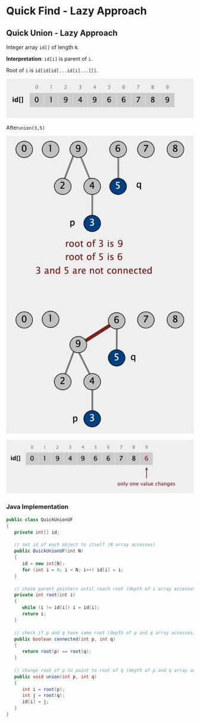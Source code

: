 # Quick Find - Lazy Approach

## Quick Union - Lazy Approach

Integer array `id[]` of length `N`.

**Interpretation**: `id[i]` is parent of `i`.

Root of `i` is `id[id[id[...id[i]...]]]`.

![](<../../../.gitbook/assets/image (20) (1).png>)

After`union(3,5)`

![](<../../../.gitbook/assets/image (1) (1) (1) (1) (1).png>)

![](<../../../.gitbook/assets/image (7) (1).png>)

### Java Implementation

```java
public class QuickUnionUF 
{
   private int[] id;
   
   // set id of each object to itself (N array accesses)
   public QuickUnionUF(int N)
   {
      id = new int[N];
      for (int i = 0; i < N; i++) id[i] = i;
   }
   
   // chase parent pointers until reach root (depth of i array accesses)
   private int root(int i)
   {
      while (i != id[i]) i = id[i];
      return i; 
   }
   
   // check if p and q have same root (depth of p and q array accesses)
   public boolean connected(int p, int q)
   {
      return root(p) == root(q);
   }
   
   // change root of p to point to root of q (depth of p and q array accesses)
   public void union(int p, int q)
   {
      int i = root(p);
      int j = root(q);
      id[i] = j;
   }
}
```

##
